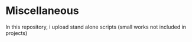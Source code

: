 # Miscellaneous
In this repository, i upload stand alone scripts (small works not included in projects)
